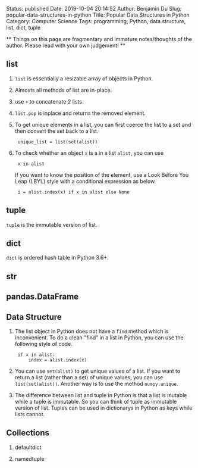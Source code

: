 Status: published
Date: 2019-10-04 20:14:52
Author: Benjamin Du
Slug: popular-data-structures-in-python
Title: Popular Data Structures in Python
Category: Computer Science
Tags: programming, Python, data structure, list, dict, tuple

**
Things on this page are fragmentary and immature notes/thoughts of the author.
Please read with your own judgement!
**

## list

1. `list` is essentially a resizable array of objects in Python.

1. Almosts all methods of list are in-place.

2. use `+` to concatenate 2 lists.

3. `list.pop` is inplace and returns the removed element.

4. To get unique elements in a list,
    you can first coerce the list to a set and then convert the set back to a list.

        unique_list = list(set(alist))

2. To check whether an object `x` is a in a list `alist`,
    you can use

        x in alist

    If you want to know the position of the element,
    use a Look Before You Leap (LBYL) style with a conditional expression as below.

        i = alist.index(x) if x in alist else None

## tuple

`tuple` is the immutable version of list.

## dict

`dict` is ordered hash table in Python 3.6+.

## str

## pandas.DataFrame




## Data Structure

1. The list object in Python does not have a `find` method which is inconvenient.
    To do a clean "find" in a list in Python,
    you can use the following style of code.

        if x in alist:
            index = alist.index(x)

2. You can use `set(alist)` to get unique values of a list.
    If you want to return a list (rather than a set) of unique values,
    you can use `list(set(alist))`.
    Another way is to use the method `numpy.unique`.

3. The difference between list and tuple in Python is that
    a list is mutable while a tuple is immutable.
    So you can think of tuple as immutable version of list.
    Tuples can be used in dictionarys in Python as keys
    while lists cannot.

## Collections

1. defaultdict

2. namedtuple

